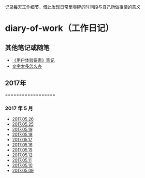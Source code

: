 # 
记录每天工作细节，借此发现日常里零碎的时间段与自己所做事情的意义
# diary-of-work（工作日记）

## 其他笔记或随笔
* [《用户体验要素》笔记](https://github.com/foreverZ133/diary-of-work/blob/master/note/%E3%80%8A%E7%94%A8%E6%88%B7%E4%BD%93%E9%AA%8C%E8%A6%81%E7%B4%A0%E3%80%8B.md)
* [文字太多怎么办](https://github.com/foreverZ133/diary-of-work/blob/master/note/文字太多怎么办.md)


## 2017年

==================
### 2017 年 5 月

* [2017.05.26](https://github.com/foreverZ133/diary-of-work/blob/master/2017/05/20170526.md)
* [2017.05.25](https://github.com/foreverZ133/diary-of-work/blob/master/2017/05/20170525.md)
* [2017.05.19](https://github.com/foreverZ133/diary-of-work/blob/master/2017/05/20170519.md)
* [2017.05.18](https://github.com/foreverZ133/diary-of-work/blob/master/2017/05/20170518.md)
* [2017.05.17](https://github.com/foreverZ133/diary-of-work/blob/master/2017/05/20170517.md)
* [2017.05.16](https://github.com/foreverZ133/diary-of-work/blob/master/2017/05/20170516.md)
* [2017.05.15](https://github.com/foreverZ133/diary-of-work/blob/master/2017/05/20170515.md)
* [2017.05.12](https://github.com/foreverZ133/diary-of-work/blob/master/2017/05/20170512.md)
* [2017.05.11](https://github.com/foreverZ133/diary-of-work/blob/master/2017/05/20170511.md)
* [2017.05.10](https://github.com/foreverZ133/diary-of-work/blob/master/2017/05/20170510.md)
* [2017.05.09](https://github.com/foreverZ133/diary-of-work/blob/master/2017/05/20170509.md)